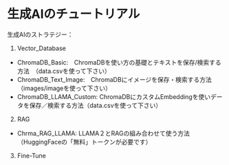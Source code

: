 # 生成AIのチュートリアル

生成AIのストラテジー：


1. Vector_Database
  - ChromaDB_Basic:　ChromaDBを使い方の基礎とテキストを保存/検索する方法　（data.csvを使って下さい）
  - ChromaDB_Text_Image:　ChromaDBにイメージを保存・検索する方法（images/imageを使って下さい）
  - ChromaDB_LLAMA_Custom: ChromaDBにカスタムEmbeddingを使いデータを保存／検索する方法（data.csvを使って下さい）

2. RAG
  - Chrma_RAG_LLAMA: LLAMA２とRAGの組み合わせて使う方法　（HuggingFaceの「無料」トークンが必要です）

3. Fine-Tune
